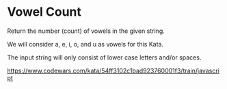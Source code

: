 # Vowel Count

Return the number (count) of vowels in the given string.

We will consider a, e, i, o, and u as vowels for this Kata.

The input string will only consist of lower case letters and/or spaces.


https://www.codewars.com/kata/54ff3102c1bad923760001f3/train/javascript